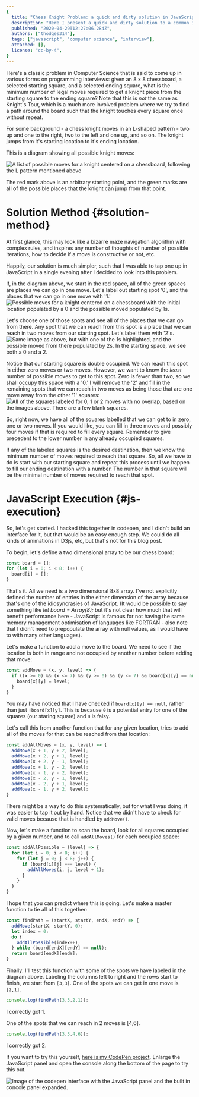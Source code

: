 ```yaml
---
{
  title: "Chess Knight Problem: a quick and dirty solution in JavaScript",
  description: "Here I present a quick and dirty solution to a common interview question where the solution is not nearly as complex as it may first appear.",
  published: "2020-04-29T12:27:06.284Z",
  authors: ["thodges314"],
  tags: ["javascript", "computer science", "interview"],
  attached: [],
  license: "cc-by-4",
}
---
```


Here's a classic problem in Computer Science that is said to come up in various forms on programming interviews: given an 8 x 8 chessboard, a selected starting square, and a selected ending square, what is the minimum number of legal moves required to get a knight piece from the starting square to the ending square? Note that this is _not_ the same as Knight's Tour, which is a much more involved problem where we try to find a path around the board such that the knight touches every square once without repeat.

For some background - a chess knight moves in an L-shaped pattern - two up and one to the right, two to the left and one up, and so on. The knight jumps from it's starting location to it's ending location.

This is a diagram showing all possible knight moves:

![A list of possible moves for a knight centered on a chessboard, following the L pattern mentioned above](./knight-moves-0.png)

The red mark above is an arbitrary starting point, and the green marks are all of the possible places that the knight can jump from that point.

# Solution Method {#solution-method}

At first glance, this may look like a bizarre maze navigation algorithm with complex rules, and inspires any number of thoughts of number of possible iterations, how to decide if a move is constructive or not, etc.

Happily, our solution is much simpler, such that I was able to tap one up in JavaScript in a single evening after I decided to look into this problem.

If, in the diagram above, we start in the red space, all of the green spaces are places we can go in one move. Let's label out starting spot '0', and the places that we can go in one move with '1.'
![Possible moves for a knight centered on a chessboard with the initial location populated by a 0 and the possible moved populated by 1s.](./knight-moves-1.png)

Let's choose one of those spots and see all of the places that we can go from there. Any spot that we can reach from this spot is a place that we can reach in two moves from our starting spot. Let's label them with '2's.
![Same image as above, but with one of the 1s highlighted, and the possible moved from there populated by 2s.  In the starting space, we see both a 0 and a 2.](./knight-moves-2.png)

Notice that our starting square is double occupied. We can reach this spot in either zero moves or two moves. However, we want to know the _least_ number of possible moves to get to this spot. Zero is fewer than two, so we shall occupy this space with a '0.' I will remove the '2' and fill in the remaining spots that we can reach in two moves as being those that are one move away from the other '1' squares:
![All of the squares labeled for 0, 1 or 2 moves with no overlap, based on the images above.  There are a few blank squares.](./knight-moves-3.png)

So, right now, we have all of the squares labelled that we can get to in zero, one or two moves. If you would like, you can fill in three moves and possibly four moves if that is required to fill every square. Remember to give precedent to the lower number in any already occupied squares.

If any of the labeled squares is the desired destination, then we know the minimum number of moves required to reach that square. So, all we have to do is start with our starting square and repeat this process until we happen to fill our ending destination with a number. The number in that square will be the minimal number of moves required to reach that spot.

# JavaScript Execution {#js-execution}

So, let's get started. I hacked this together in codepen, and I didn't build an interface for it, but that would be an easy enough step. We could do all kinds of animations in D3js, etc, but that's not for this blog post.

To begin, let's define a two dimensional array to be our chess board:

```javascript
const board = [];
for (let i = 0; i < 8; i++) {
  board[i] = [];
}
```

That's it. All we need is a two dimensional 8x8 array. I've not explicitly defined the number of entries in the either dimension of the array because that's one of the idiosyncrasies of JavaScript. (It would be possible to say something like _let board = Array(8);_ but it's not clear how much that will benefit performance here - JavaScript is famous for not having the same memory management optimisation of languages like FORTRAN - also note that I didn't need to prepopulate the array with null values, as I would have to with many other languages).

Let's make a function to add a move to the board. We need to see if the location is both in range and not occupied by another number before adding that move:

```javascript
const addMove = (x, y, level) => {
  if ((x >= 0) && (x <= 7) && (y >= 0) && (y <= 7) && board[x][y] == null) {
    board[x][y] = level;
  }
}
```

You may have noticed that I have checked if `board[x][y] == null`, rather than just `!board[x][y]`. This is because `0` is a potential entry for one of the squares (our staring square) and `0` is falsy.

Let's call this from another function that for any given location, tries to add all of the moves for that can be reached from that location:

```javascript
const addAllMoves = (x, y, level) => {
  addMove(x + 1, y + 2, level);
  addMove(x + 2, y + 1, level);
  addMove(x + 2, y - 1, level);
  addMove(x + 1, y - 2, level);
  addMove(x - 1, y - 2, level);
  addMove(x - 2, y - 1, level);
  addMove(x - 2, y + 1, level);
  addMove(x - 1, y + 2, level);
}
```

There might be a way to do this systematically, but for what I was doing, it was easier to tap it out by hand. Notice that we didn't have to check for valid moves because that is handled by `addMove()`.

Now, let's make a function to scan the board, look for all squares occupied by a given number, and to call `addAllMoves()` for each occupied space:

```javascript
const addAllPossible = (level) => {
  for (let i = 0; i < 8; i++) {
    for (let j = 0; j < 8; j++) {
      if (board[i][j] === level) {
        addAllMoves(i, j, level + 1);
      }
    }
  }
}
```

I hope that you can predict where this is going. Let's make a master function to tie all of this together:

```javascript
const findPath = (startX, startY, endX, endY) => {
  addMove(startX, startY, 0);
  let index = 0;
  do {
    addAllPossible(index++);
  } while (board[endX][endY] == null);
  return board[endX][endY];
}
```

Finally: I'll test this function with some of the spots we have labeled in the diagram above. Labeling the columns left to right and the rows start to finish, we start from `[3,3]`. One of the spots we can get in one move is `[2,1]`.

```javascript
console.log(findPath(3,3,2,1));
```

I correctly got 1.

One of the spots that we can reach in 2 moves is \[4,6\].

```javascript
console.log(findPath(3,3,4,6));
```

I correctly got 2.

If you want to try this yourself, [here is my CodePen project](https://codepen.io/thodges314/pen/ZEbJzPX). Enlarge the JavaScript panel and open the console along the bottom of the page to try this out.

![Image of the codepen interface with the JavaScript panel and the built in concole panel expanded.](./display-knight.png)
